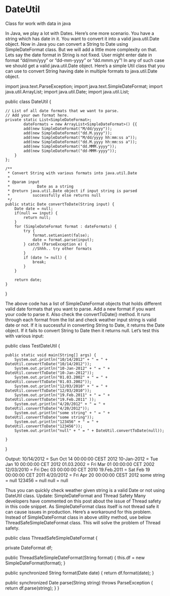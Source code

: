# DateUtil
Class for work with data in java

In Java, we play a lot with Dates. Here’s one more scenario. You have a string which has date in it. You want to convert it into a valid java.util.Date object. Now in Java you can convert a String to Date using SimpleDateFormat class. But we will add a little more complexity on that. Lets say the date format in String is not fixed. User might enter date in format “dd/mm/yyy” or “dd-mm-yyyy” or “dd.mmm.yy”! In any of such case we should get a valid java.util.Date object. Here’s a simple Util class that you can use to convert String having date in multiple formats to java.util.Date object.

import java.text.ParseException;
import java.text.SimpleDateFormat;
import java.util.ArrayList;
import java.util.Date;
import java.util.List;

public class DateUtil {

	// List of all date formats that we want to parse.
	// Add your own format here.
	private static List<SimpleDateFormat>; 
			dateFormats = new ArrayList<SimpleDateFormat>() {{
			add(new SimpleDateFormat("M/dd/yyyy"));
			add(new SimpleDateFormat("dd.M.yyyy"));
			add(new SimpleDateFormat("M/dd/yyyy hh:mm:ss a"));
			add(new SimpleDateFormat("dd.M.yyyy hh:mm:ss a"));
			add(new SimpleDateFormat("dd.MMM.yyyy"));
			add(new SimpleDateFormat("dd-MMM-yyyy"));
		}
	};

	/**
	 * Convert String with various formats into java.util.Date
	 * 
	 * @param input
	 *            Date as a string
	 * @return java.util.Date object if input string is parsed 
	 * 			successfully else returns null
	 */
	public static Date convertToDate(String input) {
		Date date = null;
		if(null == input) {
			return null;
		}
		for (SimpleDateFormat format : dateFormats) {
			try {
				format.setLenient(false);
				date = format.parse(input);
			} catch (ParseException e) {
				//Shhh.. try other formats
			}
			if (date != null) {
				break;
			}
		}

		return date;
	}
}

The above code has a list of SimpleDateFormat objects that holds different valid date formats that you want to parse. Add a new format if you want your code to parse it. Also check the convertToDate() method. It runs through each format from the list and check weather input string is valid date or not. If it is successful in converting String to Date, it returns the Date object. If it fails to convert String to Date then it returns null. Let’s test this with various input:

public class TestDateUtil {

	public static void main(String[] args) {
		System.out.println("10/14/2012" + " = " + DateUtil.convertToDate("10/14/2012"));
		System.out.println("10-Jan-2012" + " = " + DateUtil.convertToDate("10-Jan-2012"));
		System.out.println("01.03.2002" + " = " + DateUtil.convertToDate("01.03.2002"));
		System.out.println("12/03/2010" + " = " + DateUtil.convertToDate("12/03/2010"));
		System.out.println("19.Feb.2011" + " = " + DateUtil.convertToDate("19.Feb.2011" ));
		System.out.println("4/20/2012" + " = " + DateUtil.convertToDate("4/20/2012"));
		System.out.println("some string" + " = " + DateUtil.convertToDate("some string"));
		System.out.println("123456" + " = " + DateUtil.convertToDate("123456"));
		System.out.println("null" + " = " + DateUtil.convertToDate(null));

	}	
}

Output:
10/14/2012 = Sun Oct 14 00:00:00 CEST 2012
10-Jan-2012 = Tue Jan 10 00:00:00 CET 2012
01.03.2002 = Fri Mar 01 00:00:00 CET 2002
12/03/2010 = Fri Dec 03 00:00:00 CET 2010
19.Feb.2011 = Sat Feb 19 00:00:00 CET 2011
4/20/2012 = Fri Apr 20 00:00:00 CEST 2012
some string = null
123456 = null
null = null

Thus you can quickly check weather given string is a valid Date or not using DateUtil class.
Update: SimpleDateFormat and Thread Safety
Many developers have commented on this post about the issue of Thread safety in this code snippet. As SimpleDateFormat class itself is not thread safe it can cause issues in production. Here’s a workaround for this problem. Instead of SimpleDateFormat class in above utility method, use below ThreadSafeSimpleDateFormat class. This will solve the problem of Thread safety.

public class ThreadSafeSimpleDateFormat {

 private DateFormat df;

 public ThreadSafeSimpleDateFormat(String format) {
     this.df = new SimpleDateFormat(format);
 }

 public synchronized String format(Date date) {
     return df.format(date);
 }

 public synchronized Date parse(String string) throws ParseException {
     return df.parse(string);
 }
}
